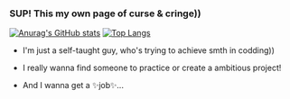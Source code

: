 ### SUP! This my own page of curse & cringe))

<!--
**TrueLubimec/TrueLubimec** is a ✨ _special_ ✨ repository because its `README.md` (this file) appears on your GitHub profile.
-->
[![Anurag's GitHub stats](https://github-readme-stats.vercel.app/api?username=TrueLubimec&theme=radical)](https://github.com/anuraghazra/github-readme-stats)
[![Top Langs](https://github-readme-stats.vercel.app/api/top-langs/?username=TrueLubimec&layout=compact&theme=radical)](https://github.com/anuraghazra/github-readme-stats)

 - I'm just a self-taught guy, who's trying to achieve smth in codding)) 

 - I really wanna find someone to practice or create a ambitious project!

 - And I wanna get a ✨job✨...

